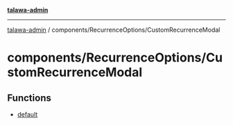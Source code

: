 [**talawa-admin**](../../../README.md)

***

[talawa-admin](../../../README.md) / components/RecurrenceOptions/CustomRecurrenceModal

# components/RecurrenceOptions/CustomRecurrenceModal

## Functions

- [default](functions/default.md)
